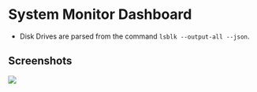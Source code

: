 # System Monitor Dashboard

* Disk Drives are parsed from the command `lsblk --output-all --json`.

## Screenshots

![](https://i.imgur.com/asdf.png)

